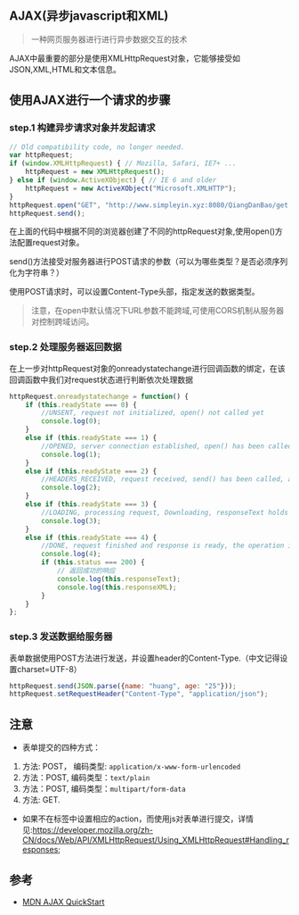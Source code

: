 ## AJAX(异步javascript和XML)
> 一种网页服务器进行进行异步数据交互的技术

AJAX中最重要的部分是使用XMLHttpRequest对象，它能够接受如JSON,XML,HTML和文本信息。

## 使用AJAX进行一个请求的步骤

### step.1 构建异步请求对象并发起请求

```javascript
// Old compatibility code, no longer needed.
var httpRequest;
if (window.XMLHttpRequest) { // Mozilla, Safari, IE7+ ...
    httpRequest = new XMLHttpRequest();
} else if (window.ActiveXObject) { // IE 6 and older
    httpRequest = new ActiveXObject("Microsoft.XMLHTTP");
}
httpRequest.open("GET", "http://www.simpleyin.xyz:8080/QiangDanBao/get.seller.landmark", true);
httpRequest.send();
```
在上面的代码中根据不同的浏览器创建了不同的httpRequest对象,使用open()方法配置request对象。

send()方法接受对服务器进行POST请求的参数（可以为哪些类型？是否必须序列化为字符串？）

使用POST请求时，可以设置Content-Type头部，指定发送的数据类型。

> 注意，在open中默认情况下URL参数不能跨域,可使用CORS机制从服务器对控制跨域访问。

### step.2 处理服务器返回数据
在上一步对httpRequest对象的onreadystatechange进行回调函数的绑定，在该回调函数中我们对request状态进行判断依次处理数据
```javascript
httpRequest.onreadystatechange = function() {
    if (this.readyState === 0) {
        //UNSENT, request not initialized, open() not called yet
        console.log(0);
    }
    else if (this.readyState === 1) {
        //OPENED, server connection established, open() has been called
        console.log(1);
    }
    else if (this.readyState === 2) {
        //HEADERS_RECEIVED, request received, send() has been called, and headers and status are available.
        console.log(2);
    }
    else if (this.readyState === 3) {
        //LOADING, processing request, Downloading, responseText holds partial data.
        console.log(3);
    }
    else if (this.readyState === 4) {
        //DONE, request finished and response is ready, the operation is complete.
        console.log(4);
        if (this.status === 200) {
            // 返回成功的响应
            console.log(this.responseText);
            console.log(this.responseXML);
        }
    }
};
```

### step.3 发送数据给服务器
表单数据使用POST方法进行发送，并设置header的Content-Type.（中文记得设置charset=UTF-8）
```javascript
httpRequest.send(JSON.parse({name: "huang", age: "25"}));
httpRequest.setRequestHeader("Content-Type", "application/json");
````

## 注意
* <form>表单提交的四种方式：
1. 方法: POST， 编码类型:  ```application/x-www-form-urlencoded```
2. 方法：POST, 编码类型：```text/plain```
3. 方法：POST, 编码类型：```multipart/form-data```
4. 方法: GET.

* 如果不在<from>标签中设置相应的action，而使用js对表单进行提交，详情见:https://developer.mozilla.org/zh-CN/docs/Web/API/XMLHttpRequest/Using_XMLHttpRequest#Handling_responses;


## 参考
* [MDN AJAX QuickStart](https://developer.mozilla.org/en-US/docs/Web/Guide/AJAX/Getting_Started)